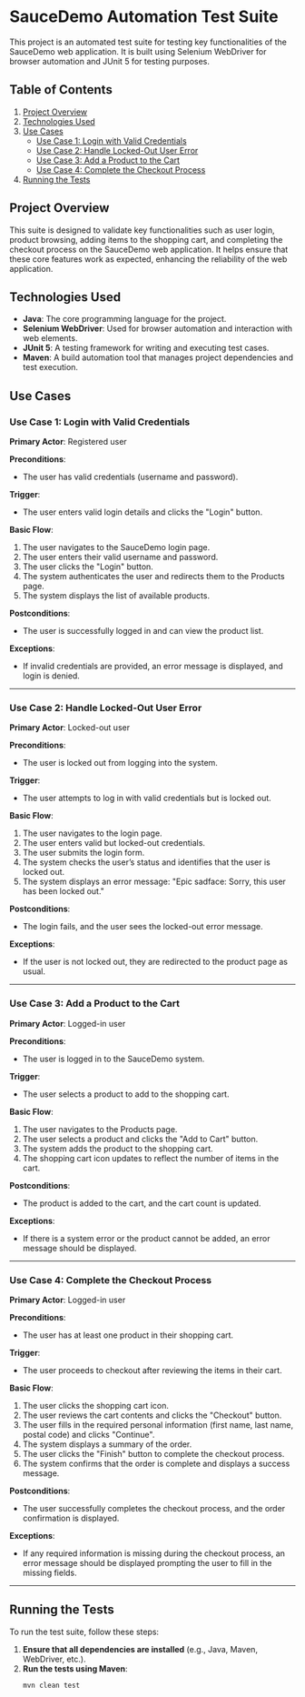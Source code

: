 # SauceDemo Automation Test Suite

This project is an automated test suite for testing key functionalities of the SauceDemo web application. It is built using Selenium WebDriver for browser automation and JUnit 5 for testing purposes.

## Table of Contents

1. [Project Overview](#project-overview)
2. [Technologies Used](#technologies-used)
3. [Use Cases](#use-cases)
   - [Use Case 1: Login with Valid Credentials](#use-case-1-login-with-valid-credentials)
   - [Use Case 2: Handle Locked-Out User Error](#use-case-2-handle-locked-out-user-error)
   - [Use Case 3: Add a Product to the Cart](#use-case-3-add-a-product-to-the-cart)
   - [Use Case 4: Complete the Checkout Process](#use-case-4-complete-the-checkout-process)
4. [Running the Tests](#running-the-tests)

## Project Overview

This suite is designed to validate key functionalities such as user login, product browsing, adding items to the shopping cart, and completing the checkout process on the SauceDemo web application. It helps ensure that these core features work as expected, enhancing the reliability of the web application.

## Technologies Used

- **Java**: The core programming language for the project.
- **Selenium WebDriver**: Used for browser automation and interaction with web elements.
- **JUnit 5**: A testing framework for writing and executing test cases.
- **Maven**: A build automation tool that manages project dependencies and test execution.

## Use Cases

### Use Case 1: Login with Valid Credentials

**Primary Actor**: Registered user

**Preconditions**:

- The user has valid credentials (username and password).

**Trigger**:

- The user enters valid login details and clicks the "Login" button.

**Basic Flow**:

1. The user navigates to the SauceDemo login page.
2. The user enters their valid username and password.
3. The user clicks the "Login" button.
4. The system authenticates the user and redirects them to the Products page.
5. The system displays the list of available products.

**Postconditions**:

- The user is successfully logged in and can view the product list.

**Exceptions**:

- If invalid credentials are provided, an error message is displayed, and login is denied.

---

### Use Case 2: Handle Locked-Out User Error

**Primary Actor**: Locked-out user

**Preconditions**:

- The user is locked out from logging into the system.

**Trigger**:

- The user attempts to log in with valid credentials but is locked out.

**Basic Flow**:

1. The user navigates to the login page.
2. The user enters valid but locked-out credentials.
3. The user submits the login form.
4. The system checks the user’s status and identifies that the user is locked out.
5. The system displays an error message: "Epic sadface: Sorry, this user has been locked out."

**Postconditions**:

- The login fails, and the user sees the locked-out error message.

**Exceptions**:

- If the user is not locked out, they are redirected to the product page as usual.

---

### Use Case 3: Add a Product to the Cart

**Primary Actor**: Logged-in user

**Preconditions**:

- The user is logged in to the SauceDemo system.

**Trigger**:

- The user selects a product to add to the shopping cart.

**Basic Flow**:

1. The user navigates to the Products page.
2. The user selects a product and clicks the "Add to Cart" button.
3. The system adds the product to the shopping cart.
4. The shopping cart icon updates to reflect the number of items in the cart.

**Postconditions**:

- The product is added to the cart, and the cart count is updated.

**Exceptions**:

- If there is a system error or the product cannot be added, an error message should be displayed.

---

### Use Case 4: Complete the Checkout Process

**Primary Actor**: Logged-in user

**Preconditions**:

- The user has at least one product in their shopping cart.

**Trigger**:

- The user proceeds to checkout after reviewing the items in their cart.

**Basic Flow**:

1. The user clicks the shopping cart icon.
2. The user reviews the cart contents and clicks the "Checkout" button.
3. The user fills in the required personal information (first name, last name, postal code) and clicks "Continue".
4. The system displays a summary of the order.
5. The user clicks the "Finish" button to complete the checkout process.
6. The system confirms that the order is complete and displays a success message.

**Postconditions**:

- The user successfully completes the checkout process, and the order confirmation is displayed.

**Exceptions**:

- If any required information is missing during the checkout process, an error message should be displayed prompting the user to fill in the missing fields.

---

## Running the Tests

To run the test suite, follow these steps:

1. **Ensure that all dependencies are installed** (e.g., Java, Maven, WebDriver, etc.).
2. **Run the tests using Maven**:
   ```bash
   mvn clean test
   ```
